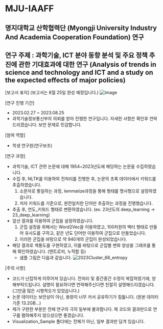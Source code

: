 # MJU-IAAFF

## 명지대학교 산학협력단 (Myongji University Industry And Academia Cooperation Foundation) 연구

## 연구 주제 : 과학기술, ICT 분야 동향 분석 및 주요 정책 추진에 관한 기대효과에 대한 연구 (Analysis of trends in science and technology and ICT and a study on the expected effects of major policies)

[보고서 표지] (보고서는 8월 25일 완성 예정입니다.)
![image](https://github.com/98Haeng/MJU-IAAFF/assets/81914795/ab17153b-ae54-4c45-b5c8-ac58afd79f94)

[연구 진행 기간]
- 2023.02.27 ~ 2023.08.25
- 과학기술정보통신부의 의뢰를 받아 진행한 연구입니다. 자세한 사항은 확인후 연락드리겠습니다. 보안 문제로 민감합니다.

[참여 역할]
- 학생 연구원(연구보조)

[연구 과정]
- 과학기술, ICT 관련 논문에 대해 1954~2023년도에 해당하는 논문을 수집하였습니다.
- 수집 후, NLTK를 이용하여 전처리를 진행한 후, 논문의 초록 데이터에서 키워드를 추출하였습니다.
  1. 소문자로 통일하는 과정, lemmatize과정을 통해 형태를 명사형으로 설정하였습니다.
  2. 저자 키워드를 기준으로, 완전일치한 단어만 추출하는 과정을 진행했습니다.
- 추출 후, 연도_키워드 형태로 변환하였습니다. (ex. 23년도의 deep_learning -> 23_deep_learning)
- 앞선 결과를 이용하여 군집을 설정하였습니다.
  1. 군집 설정을 위해서는 Word2Vec을 이용하였고, 100차원의 벡터 형태로 만들어 유사도를 구하고, 같은 년도 단어만 이용하여 군집으로 만들었습니다.
  2. 이러한 군집을 바탕으로 약 940개의 군집이 완성되었습니다.
- 해당 결과로 계통도를 구현하였고, 이를 바탕으로 군집별 변화 양상을 그래프를 통해 확인하였습니다. (엔트로피, 누적합 등)
  - 샘플 그림은 다음과 같습니다.
    ![2023Cluster_68_entropy](https://github.com/98Haeng/MJU-IAAFF/assets/81914795/a3586734-c63b-47cd-b6b8-5a7e337a4b84)


[주의 사항]
- 코드가 난잡하게 이루어져 있습니다. 전처리 및 중간중간 수정이 복잡하였기에, 양해부탁드립니다. 설명이 필요하다면 연락해주신다면 친절히 설명해드리겠습니다. (그만큼 많은 시행착오가 있었습니다.)
- 논문 데이터는 보안상이 아닌, 용량이 너무 커서 공유하기가 힘듧니다. (원본 데이터 기준 13.2GB...)
- 제가 구현한 부분은 전체 연구의 극히 일부에 불과합니다. 제 코드와 결과만으로 연구를 폄하해주지 않으셨으면 좋겠습니다.
- Visualization_Sample 폴더에는 전체가 아닌, 일부 결과만 담겨 있습니다.


